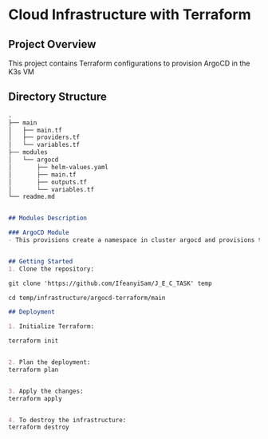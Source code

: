 # Cloud Infrastructure with Terraform

## Project Overview
This project contains Terraform configurations to provision ArgoCD in the K3s VM

## Directory Structure

```markdown
.
├── main
│   ├── main.tf
│   ├── providers.tf
│   └── variables.tf
├── modules
│   └── argocd
│       ├── helm-values.yaml
│       ├── main.tf
│       ├── outputs.tf
│       └── variables.tf
└── readme.md


## Modules Description

### ArgoCD Module
- This provisions create a namespace in cluster argocd and provisions the ArgoCD application in the cluster using the ArgoCD helm repository making use of custom values to use a nodeport service type


## Getting Started
1. Clone the repository:

git clone 'https://github.com/IfeanyiSam/J_E_C_TASK' temp

cd temp/infrastructure/argocd-terraform/main

## Deployment

1. Initialize Terraform:

terraform init


2. Plan the deployment:
terraform plan


3. Apply the changes:
terraform apply


4. To destroy the infrastructure:
terraform destroy
